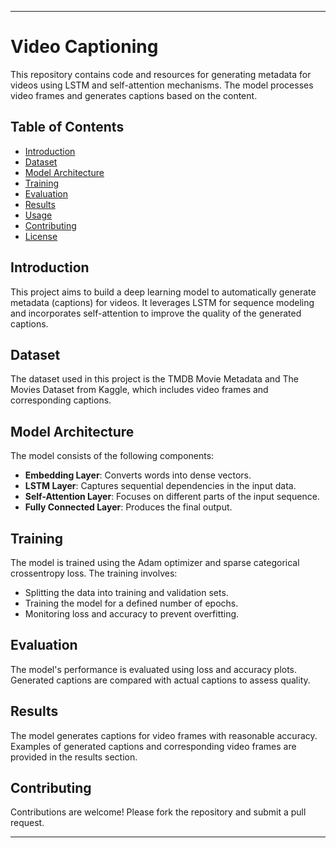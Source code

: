 
---

# Video Captioning

This repository contains code and resources for generating metadata for videos using LSTM and self-attention mechanisms. The model processes video frames and generates captions based on the content.

## Table of Contents
- [Introduction](#introduction)
- [Dataset](#dataset)
- [Model Architecture](#model-architecture)
- [Training](#training)
- [Evaluation](#evaluation)
- [Results](#results)
- [Usage](#usage)
- [Contributing](#contributing)
- [License](#license)

## Introduction
This project aims to build a deep learning model to automatically generate metadata (captions) for videos. It leverages LSTM for sequence modeling and incorporates self-attention to improve the quality of the generated captions.

## Dataset
The dataset used in this project is the TMDB Movie Metadata and The Movies Dataset from Kaggle, which includes video frames and corresponding captions.

## Model Architecture
The model consists of the following components:
- **Embedding Layer**: Converts words into dense vectors.
- **LSTM Layer**: Captures sequential dependencies in the input data.
- **Self-Attention Layer**: Focuses on different parts of the input sequence.
- **Fully Connected Layer**: Produces the final output.

## Training
The model is trained using the Adam optimizer and sparse categorical crossentropy loss. The training involves:
- Splitting the data into training and validation sets.
- Training the model for a defined number of epochs.
- Monitoring loss and accuracy to prevent overfitting.

## Evaluation
The model's performance is evaluated using loss and accuracy plots. Generated captions are compared with actual captions to assess quality.

## Results
The model generates captions for video frames with reasonable accuracy. Examples of generated captions and corresponding video frames are provided in the results section.


## Contributing
Contributions are welcome! Please fork the repository and submit a pull request.

---

